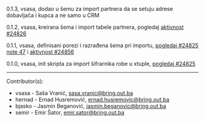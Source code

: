 0.1.3, vsasa, dodao u šemu za import partnera da se setuju adrese dobavljača i kupca a ne samo u CRM

0.1.2, vsasa, kreirana šema i import tabele partnera, pogledaj [aktivnost #24826](http://redmine.bring.out.ba/issues/24826)

0.1.1, vsasa, definisani porezi i razrađena šema pri importu, [pogledaj #24825 note 47](http://redmine.bring.out.ba/issues/24825#note-47) i
[aktivnost #24856](http://redmine.bring.out.ba/issues/24856) 

0.1.0, vsasa, init skripta za import šifrarnika robe u xtuple, [pogledaj #24825](http://redmine.bring.out.ba/issues/24825) 

----------------------------

Contributor(s):

* vsasa - Saša Vranić, sasa.vranic@bring.out.ba
* hernad - Ernad Husremović, ernad.husremovic@bring.out.ba
* bjasko - Jasmin Beganović, jasmin.beganovic@bring.out.ba
* semir - Emir Šator, emir.sator@bring.out.ba
